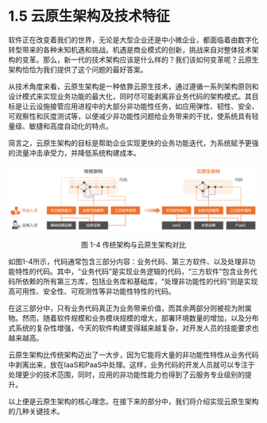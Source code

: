 # 1.5 云原生架构及技术特征

软件正在改变着我们的世界，无论是大型企业还是中小微企业，都面临着由数字化转型带来的各种未知机遇和挑战。机遇是商业模式的创新，挑战来自对整体技术架构的变革。那么，新一代的技术架构应该是什么样的？我们该如何变革呢？云原生架构恰恰为我们提供了这个问题的最好答案。

从技术角度来看，云原生架构是一种依靠云原生技术，通过遵循一系列架构原则和设计模式来实现业务功能的最大化，同时尽可能剥离非业务代码的架构模式。其目标是让云设施接管应用进程中的大部分非功能性任务，如应用弹性、韧性、安全、可观察性和灰度测试等，以便减少非功能性问题给业务带来的干扰，使系统具有轻量级、敏捷和高度自动化的特点。

简言之，云原生架构的目标是帮助企业实现更快的业务功能迭代，为系统赋予更强的流量冲击承受力，并降低系统构建成本。

<div  align="center">
	<img src="../assets/arc.png" width = "600"  align=center />
	<p>图 1-4 传统架构与云原生架构对比</p>
</div>

如图1-4所示，代码通常包含三部分内容：业务代码、第三方软件、以及处理非功能特性的代码。其中，“业务代码”是实现业务逻辑的代码，“三方软件”包含业务代码所依赖的所有第三方库，包括业务库和基础库，“处理非功能性的代码”则是实现高可用性、安全性、可观测性等非功能性特性的代码。

在这三部分中，只有业务代码真正为业务带来价值，而其余两部分则被视为附属物。然而，随着软件规模和业务模块规模的增大，部署环境数量的增加，以及分布式系统的复杂性增强，今天的软件构建变得越来越复杂，对开发人员的技能要求也越来越高。

云原生架构比传统架构迈出了一大步，因为它能将大量的非功能性特性从业务代码中剥离出来，放在IaaS和PaaS中处理。这样，业务代码的开发人员就可以专注于处理更少的技术范围，同时，应用的非功能性能力也得到了云服务专业级别的提升。

以上便是云原生架构的核心理念。在接下来的部分中，我们将介绍实现云原生架构的几种关键技术。